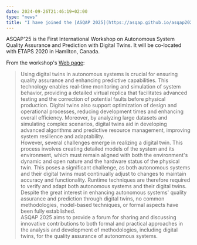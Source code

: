 ```yaml
---
date: 2024-09-26T21:46:19+02:00
type: "news"
title: "I have joined the [ASQAP 2025](https://asqap.github.io/asqap2025/) program committee."
---
```


ASQAP'25 is the 
First International Workshop on Autonomous System Quality Assurance and
Prediction with Digital Twins.
It will be co-located with ETAPS 2020 in Hamilton, Canada.

From the workshop's [Web page](https://asqap.github.io/asqap2025/):

>Using digital twins in autonomous systems is crucial for ensuring quality
assurance and enhancing predictive capabilities. This technology enables
real-time monitoring and simulation of system behavior, providing a detailed
virtual replica that facilitates advanced testing and the correction of
potential faults before physical production. Digital twins also support
optimization of design and operational processes, reducing development times
and enhancing overall efficiency. Moreover, by analyzing large datasets and
simulating complex scenarios, digital twins aid in developing advanced
algorithms and predictive resource management, improving system resilience and
adaptability.  
However, several challenges emerge in realizing a digital twin. This process
involves creating detailed models of the system and its environment, which must
remain aligned with both the environment's dynamic and open nature and the
hardware status of the physical twin. This poses a significant challenge, as
both autonomous systems and their digital twins must continually adjust to
changes to maintain accuracy and functionality. Runtime techniques are
therefore required to verify and adapt both autonomous systems and their
digital twins.  
Despite the great interest in enhancing autonomous systems' quality assurance
and prediction through digital twins, no common methodologies, model-based
techniques, or formal aspects have been fully established.  
ASQAP 2025 aims to provide a forum for sharing and discussing innovative
contributions to both formal and practical approaches in the analysis and
development of methodologies, including digital twins, for the quality
assurance of autonomous systems.
